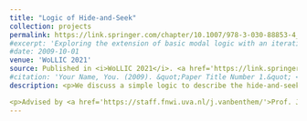```yaml
---
title: "Logic of Hide-and-Seek"
collection: projects
permalink: https://link.springer.com/chapter/10.1007/978-3-030-88853-4_13
#excerpt: 'Exploring the extension of basic modal logic with an iterative substitution operator. '
#date: 2009-10-01
venue: 'WoLLIC 2021'
source: Published in <i>WoLLIC 2021</i>. <a href='https://link.springer.com/chapter/10.1007/978-3-030-88853-4_13'>Download paper here</a>
#citation: 'Your Name, You. (2009). &quot;Paper Title Number 1.&quot; <i>Journal 1</i>. 1(1).'
description: <p>We discuss a simple logic to describe the hide-and-seek game, and showed that adding an equality constant to describe the winning condition of the seeker makes our logic undecidable.</p>

<p>Advised by <a href='https://staff.fnwi.uva.nl/j.vanbenthem/'>Prof. Johan van Benthem</a>, <a href='http://www.fenrong.net/'>Prof. Fenrong Liu</a> and <a href='https://www.isichennai.res.in/~sujata/'>Prof. Sujata Ghosh</a>. </p>
---
```





